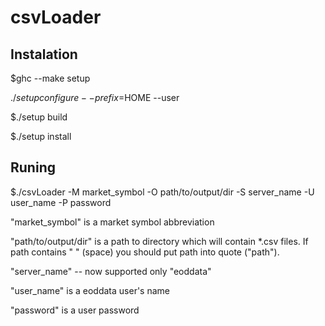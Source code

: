 csvLoader
======

Instalation
-----------

$ghc --make setup

$./setup configure --prefix=$HOME --user

$./setup build

$./setup install

Runing
------

$./csvLoader -M market_symbol -O path/to/output/dir -S server_name -U user_name -P password 

"market_symbol" is a market symbol abbreviation

"path/to/output/dir" is a path to directory which will contain *.csv files. If path contains " " (space) you should put path into quote ("path").

"server_name" -- now supported only "eoddata"

"user_name" is a eoddata user's name

"password" is a user password